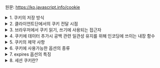 원문: https://ko.javascript.info/cookie

<details>
  <summary>1. 쿠키의 저장 방식</summary>

  웹 서버에서 HTTP 응답 헤더의 Set-Cookie에 내용을 적어 전달하면, 브라우저는 이를 저장
</details>

<details>
  <summary>2. 클라이언트단에서의 쿠키 전달 시점</summary>

  쿠키를 만들어 전송해준 웹 서버에 접속(요청)할 때 마다 쿠키 내용을 Cookie 요청 헤더에 넣어 전송
</details>

<details>
  <summary>3. 브라우저에서 쿠키 읽기, 쓰기에 사용되는 접근자</summary>

  document.cookie

  이는 데이터 프로퍼티가 아닌 접근자 프로퍼티이므로 getter, setter의 역할을 한다.
</details>

<details>
  <summary>4. 쿠키에 데이터 추가시 공백 관련 일관성 유지를 위해 인코딩에 쓰이는 내장 함수</summary>

  encodeURIComponent
</details>

<details>
  <summary>5. 쿠키의 제약 사항</summary>

  1. encodeURIComponent를 통해 인코딩된 name=value 쌍의 크기는 4KB를 넘을 수 없다.
  2. 쿠키는 도메인당 최대 20개 까지 저장 가능 - 브라우저마자 상이할 수 있음
</details>

<details>
  <summary>6. 쿠키에 사용가능한 옵션의 종류</summary>

  1. path: 허용 경로를 절대경로로 지정해 해당 경로나 하위 경로에서만 쿠키에 접근할 수 있도록 함. (기본값: 현재 경로)
  2. domain: 쿠키에 접근할 수 있는 도메인을 지정. 도메인을 명시적으로 지정하지 않으면 서브 도메인에서는 해당 쿠키에 접근할 수 없음 (기본값: 현재 도메인)

     ex) site.com 에서 기본값으로 지정한 쿠키는 forum.site.com 에서 접근할 수 없으나 domain=site.com 으로 명시해주면 서브 도메인에서도 접근 가능

  3. expires, max-age: 쿠키의 유효 일자, 만료기간을 지정함.
  4. secure: HTTPS 옵션을 활용할 때만 쿠키 전송이 이뤄지게 함.
  5. samesite

    - strict: 쿠키가 만들어진 도메인이 아니면 절대로 전송되지 않는다.

    - lax: 읽기 작업만 이뤄지는 '안전한 메서드', iframe과 같은 하위 레벨이 아닌 최상위 레벨에서의 탐색일 때만 쿠키를 전송한다.

  6. httpOnly: 웹 서버에서 Set-Cookie 헤더를 통해 지정해주는 옵션으로, 클라이언트 측에서 쿠키에 접근할 수 없도록 함
</details>

<details>
  <summary>7. expires 옵션의 특징</summary>

  1. 유효일자를 이미 지난 일자로 설정하면 쿠키는 삭제된다.
  2. UTC 포맷으로 지정해야하기 때문에 date.toUTCString 메서드를 활용해야 한다.
</details>

<details>
  <summary>8. 세션 쿠키란?</summary>

  expires, max-age가 지정되어있지 않아 브라우저가 닫힐 때 삭제되는 쿠키
</details>

